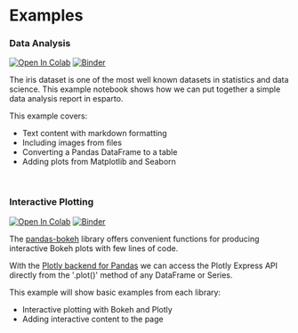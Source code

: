 # Examples

### Data Analysis

[![Open In Colab](https://colab.research.google.com/assets/colab-badge.svg)](https://colab.research.google.com/github/domvwt/esparto/blob/main/docs/examples/iris-report.ipynb)
[![Binder](https://mybinder.org/badge_logo.svg)](https://mybinder.org/v2/gh/domvwt/esparto/main?filepath=docs%2Fexamples%2Firis-report.ipynb)

The iris dataset is one of the most well known datasets in statistics and data science. This example notebook shows how we can put together a simple data analysis report in esparto.

This example covers:

* Text content with markdown formatting
* Including images from files
* Converting a Pandas DataFrame to a table
* Adding plots from Matplotlib and Seaborn

<br>

### Interactive Plotting

[![Open In Colab](https://colab.research.google.com/assets/colab-badge.svg)](https://colab.research.google.com/github/domvwt/esparto/blob/main/docs/examples/interactive-plots.ipynb)
[![Binder](https://mybinder.org/badge_logo.svg)](https://mybinder.org/v2/gh/domvwt/esparto/main?filepath=docs%2Fexamples%2Finteractive-plots.ipynb)

The [pandas-bokeh](https://github.com/PatrikHlobil/Pandas-Bokeh) library offers convenient functions for producing interactive Bokeh plots
with few lines of code.

With the [Plotly backend for Pandas](https://plotly.com/python/pandas-backend/)
we can access the Plotly Express API directly from the '.plot()' method of any DataFrame or Series.

This example will show basic examples from each library:

* Interactive plotting with Bokeh and Plotly
* Adding interactive content to the page

<br>
